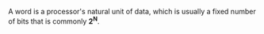 A word is a processor's natural unit of data, which is usually a fixed number of bits that is commonly **2<sup>N</sup>**.